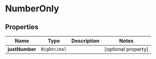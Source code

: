 

# NumberOnly


## Properties

Name | Type | Description | Notes
------------ | ------------- | ------------- | -------------
**justNumber** | `BigDecimal` |  |  [optional property]






